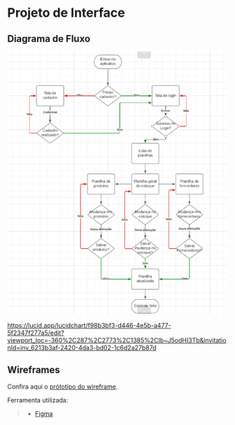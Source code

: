 
# Projeto de Interface

## Diagrama de Fluxo

![Persona 2](img/Fluxograma.JPG)

https://lucid.app/lucidchart/f98b3bf3-d446-4e5b-a477-5f2347f277a5/edit?viewport_loc=-360%2C287%2C2773%2C1385%2CIb~J5odHI3Tb&invitationId=inv_6213b3af-2420-4da3-bd02-1c6d2a27b87d

## Wireframes

Confira aqui o [prótotipo do wireframe](https://www.figma.com/proto/eJulkCYNeOETMWS0uNjSJ2/Controle-de-estoque---Wireframe?node-id=1-790&scaling=scale-down&page-id=0%3A1&starting-point-node-id=1%3A790).
  
  Ferramenta utilizada:
  > - [Figma](https://www.figma.com/)

